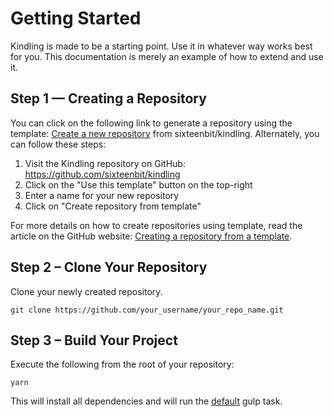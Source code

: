 # Getting Started

Kindling is made to be a starting point. Use it in whatever way works best for you. This documentation is merely an example of how to extend and use it.

## Step 1 — Creating a Repository

You can click on the following link to generate a repository using the template: [Create a new repository](https://github.com/sixteenbit/kindling/generate) from sixteenbit/kindling. Alternately, you can follow these steps:

1. Visit the Kindling repository on GitHub: https://github.com/sixteenbit/kindling
1. Click on the "Use this template" button on the top-right
1. Enter a name for your new repository
1. Click on "Create repository from template"

For more details on how to create repositories using template, read the article on the GitHub website: [Creating a repository from a template](https://docs.github.com/en/free-pro-team@latest/github/creating-cloning-and-archiving-repositories/creating-a-repository-from-a-template).

## Step 2 – Clone Your Repository

Clone your newly created repository.

```shell
git clone https://github.com/your_username/your_repo_name.git
```

## Step 3 – Build Your Project

Execute the following from the root of your repository:

```shell
yarn
```

This will install all dependencies and will run the [default](commands?id=gulp) gulp task.
